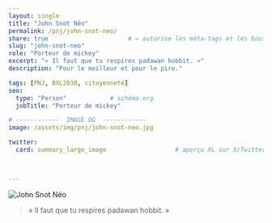 ```yaml
---
layout: single
title: "John Snot Néo"
permalink: /pnj/john-snot-neo/
share: true                      # ← autorise les méta-tags et les boutons
slug: "john-snot-neo"
role: "Porteur de mickey"
excerpt: "« Il faut que tu respires padawan hobbit. »"
description: "Pour le meilleur et pour le pire."

tags: [PNJ, BXL2030, citoyenneté]
seo:
  type: "Person"            # schéma.org
  jobTitle: "Porteur de mickey"

# ------------  IMAGE OG  ------------
image: /assets/img/pnj/john-snot-neo.jpg

twitter:
  card: summary_large_image                   # aperçu XL sur X/Twitter

  

---
```


![John Snot Néo](https://ouaisfieu.github.io/bxl2030/assets/img/pnj/john-snot-neo.jpg)

> « Il faut que tu respires padawan hobbit. »



